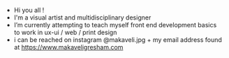 - Hi you all !
- I'm a visual artist and multidisciplinary designer
- I’m currently attempting to teach myself front end development basics to work in ux-ui / web / print design
- i can be reached on instagram @makaveli.jpg + my email address found at https://www.makaveligresham.com

<!---
justmakaveli/justmakaveli is a ✨ special ✨ repository because its `README.md` (this file) appears on your GitHub profile.
You can click the Preview link to take a look at your changes.
--->
